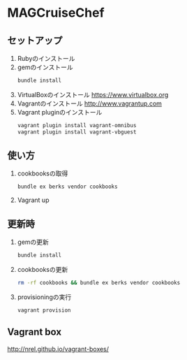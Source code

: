 MAGCruiseChef
=============

## セットアップ

1. Rubyのインストール
2. gemのインストール
	```sh
	bundle install
	```
3. VirtualBoxのインストール
	https://www.virtualbox.org
4. Vagrantのインストール
	http://www.vagrantup.com
5. Vagrant pluginのインストール
	```sh
	vagrant plugin install vagrant-omnibus
	vagrant plugin install vagrant-vbguest
	```

## 使い方

1. cookbooksの取得
	```sh
	bundle ex berks vendor cookbooks
	```

2. Vagrant up


## 更新時
1. gemの更新
	```sh
	bundle install
	```

2. cookbooksの更新
	```sh
	rm -rf cookbooks && bundle ex berks vendor cookbooks
	```

2. provisioningの実行
	```sh
	vagrant provision
	```


## Vagrant box
http://nrel.github.io/vagrant-boxes/
